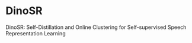# DinoSR
DinoSR: Self-Distillation and Online Clustering for Self-supervised Speech Representation Learning
